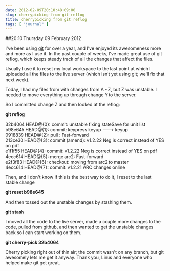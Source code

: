 ```yaml
---
date: 2012-02-09T20:10:48+09:00
slug: cherrypicking-from-git-reflog
title: cherrypicking from git reflog
tags: [ "journal" ]
---
```


##20:10 Thursday 09 February 2012

I've been using [git](http://en.wikipedia.org/wiki/Git_%28software%29) for over a year, and I've enjoyed its awesomeness more and more as I use it. In the past couple of weeks, I've made great use of git reflog, which keeps steady track of all the changes that affect the files.

 

Usually I use it to reset my local workspace to the last point at which I uploaded all the files to the live server (which isn't yet using git; we'll fix that next week).

 

Today, I had my files from with changes from A - Z, but Z was unstable. I needed to move everything up through change Y to the server.

 

So I committed change Z and then looked at the reflog:

 

**git reflog**

 

32b4064 HEAD@{0}: commit: unstable fixing stateSave for unit list  
b98e645 HEAD@{1}: commit: keypress keyup ---> keyup  
0918839 HEAD@{2}: pull : Fast-forward  
213ce30 HEAD@{3}: commit (amend): v1.2.22 Neg is correct instead of YES on pdf  
e1f1f55 HEAD@{4}: commit: v1.2.22 Neg is correct instead of YES on pdf  
4ecc614 HEAD@{5}: merge arc2: Fast-forward  
e2f3f83 HEAD@{6}: checkout: moving from arc2 to master  
4ecc614 HEAD@{7}: commit: v1.2.21 ARC changes online

 

Then, and I don't know if this is the best way to do it, I reset to the last stable change

 

**git reset b98e645**

 

And then tossed out the unstable changes by stashing them.

 

**git stash**

 

I moved all the code to the live server, made a couple more changes to the code, pulled from github, and then wanted to get the unstable changes back so I can start working on them.

 

**git cherry-pick 32b4064**

 

Cherry picking right out of thin air; the commit wasn't on any branch, but git awesomely lets me get it anyway. Thank you, Linus and everyone who helped make git get great.

 
